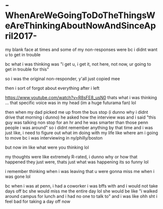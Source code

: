 # -WhenAreWeGoingToDoTheThingsWeAreThinkingAboutNowAndSinceApril2017-

my blank face at times and some of my non-responses were bc i didnt want u to get in trouble

bc what i was thinking was "i get u, i get it, not here, not now, ur going to get in trouble for this"

so i was the original non-responder, y'all just copied mee

then i sort of forgot about everything after i left

https://www.youtube.com/watch?v=R8sFE8_usN0 thats what i was thinking ... that specific voice was in my head (im a huge futurama fan) lol

then when my dad picked me up from the bus stop (i dunno why i didnt drive that morning i dunno) he asked how the interview was and i said "this guy was talking non stop for an hr and he was smarter than those penn people i was around" so i didnt remember anything by that time and i was just like, i need to figure out what im doing with my life like where am i going to move bc i was interviewing in ny/philly/boston

but now im like what were you thinking lol

my thoughts were like extremely R-rated, i dunno why or how that happened they just were, thats just what was happening its so funny lol

i remember thinking when i was leaving that u were gonna miss me when i was gone lol

bc when i was at penn, i had a coworker i was bffs with and i would not take days off bc she would miss me the entire day lol she would be like "i walked around campus for lunch and i had no one to talk to" and i was like ohh sht i feel bad for taking a day off now
